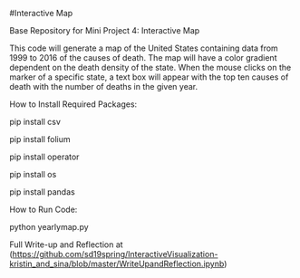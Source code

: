 #Interactive Map

Base Repository for Mini Project 4: Interactive Map

This code will generate a map of the United States containing data from 1999 to 2016 of the causes of death. The map will have a color gradient dependent on the death density of the state. When the mouse clicks on the marker of a specific state, a text box will appear with the top ten causes of death with the number of deaths in the given year.

How to Install Required Packages:

  pip install csv

  pip install folium

  pip install operator

  pip install os

  pip install pandas

How to Run Code:

  python yearlymap.py

Full Write-up and Reflection at (https://github.com/sd19spring/InteractiveVisualization-kristin_and_sina/blob/master/WriteUpandReflection.ipynb)
